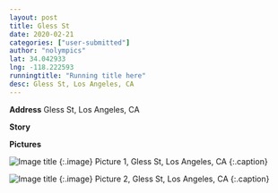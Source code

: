 ```yaml
---
layout: post
title: Gless St
date: 2020-02-21
categories: ["user-submitted"]
author: "nolympics"
lat: 34.042933
lng: -118.222593
runningtitle: "Running title here"
desc: Gless St, Los Angeles, CA
---
```

**Address**
Gless St, Los Angeles, CA

**Story**
 

**Pictures**

 ![Image title](https://dl.airtable.com/.attachmentThumbnails/0c869bdddd32634187fb07bfdc9cc5d3/b5d0a63b)
   {:.image}
Picture 1, Gless St, Los Angeles, CA
   {:.caption}


![Image title](https://dl.airtable.com/.attachmentThumbnails/1575bf7a44d0846c30f4b73144e33f94/2e56a244)
   {:.image}
Picture 2, Gless St, Los Angeles, CA
   {:.caption}
